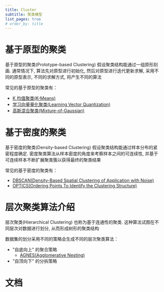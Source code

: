 ```yaml
---
title: Cluster
subtitle: 聚类模型
list_pages: true
# order_by: title
---
```


# 基于原型的聚类

基于原型的聚类(Prototype-based Clustering) 假设聚类结构能通过一组原形刻画. 
通常情况下, 算法先对原型进行初始化, 然后对原型进行迭代更新求解, 
采用不同的原型表示, 不同的求解方式, 将产生不同的算法

常见的基于原型的聚类有：

* [K 均值聚类(K-Means)]()
* [学习向量量化聚类(Learning Vector Quantization)]()
* [高斯混合聚类(Mixture-of-Gaussian)]()

# 基于密度的聚类

基于密度的聚类(Density-based Clustering) 假设聚类结构能通过样本分布的紧密程度确定. 
密度聚类算法从样本密度的角度来考察样本之间的可连续性, 并基于可连续样本不断扩展聚类簇以获得最终的聚类结果

常见的基于密度的聚类有：

* [DBSCAN(Density-Based Spatial Clustering of Application with Noise)](https://en.wikipedia.org/wiki/DBSCAN)
* [OPTICS(Ordering Points To Identify the Clustering Structure)](https://en.wikipedia.org/wiki/OPTICS_algorithm)

# 层次聚类算法介绍

层次聚类(Hierarchical Clustering) 也称为基于连通性的聚类. 
这种算法试图在不同层次对数据进行划分, 从而形成树形的聚类结构

数据集的划分采用不同的策略会生成不同的层次聚类算法：

* "自底向上" 的聚合策略
    - [AGNES(Agglomerative Nesting)]()
* "自顶向下" 的分拆策略

# 文档

